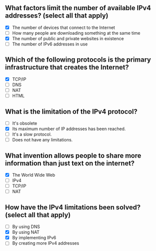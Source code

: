 ## What factors limit the number of available IPv4 addresses? (select all that apply)

- [x] The number of devices that connect to the Internet
- [ ] How many people are downloading something at the same time
- [x] The number of public and private websites in existence
- [ ] The number of IPv6 addresses in use

## Which of the following protocols is the primary infrastructure that creates the Internet?

- [x] TCP/IP
- [ ] DNS
- [ ] NAT
- [ ] HTML

## What is the limitation of the IPv4 protocol?

- [ ] It's obsolete
- [x] Its maximum number of IP addresses has been reached.
- [ ] It's a slow protocol.
- [ ] Does not have any limitations.

## What invention allows people to share more information than just text on the internet?

- [x] The World Wide Web
- [ ] IPv4
- [ ] TCP/IP
- [ ] NAT

## How have the IPv4 limitations been solved? (select all that apply)

- [ ] By using DNS
- [x] By using NAT
- [x] By implementing IPv6
- [ ] By creating more IPv4 addresses
